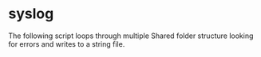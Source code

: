 # syslog
The following script loops through multiple Shared folder structure looking for errors and writes to a string file.
